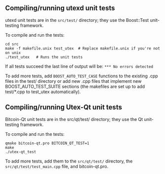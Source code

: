 Compiling/running utexd unit tests
------------------------------------

utexd unit tests are in the `src/test/` directory; they
use the Boost::Test unit-testing framework.

To compile and run the tests:

	cd src
	make -f makefile.unix test_utex  # Replace makefile.unix if you're not on unix
	./test_utex   # Runs the unit tests

If all tests succeed the last line of output will be:
`*** No errors detected`

To add more tests, add `BOOST_AUTO_TEST_CASE` functions to the existing
.cpp files in the test/ directory or add new .cpp files that
implement new BOOST_AUTO_TEST_SUITE sections (the makefiles are
set up to add test/*.cpp to test_utex automatically).


Compiling/running Utex-Qt unit tests
---------------------------------------

Bitcoin-Qt unit tests are in the src/qt/test/ directory; they
use the Qt unit-testing framework.

To compile and run the tests:

	qmake bitcoin-qt.pro BITCOIN_QT_TEST=1
	make
	./utex-qt_test

To add more tests, add them to the `src/qt/test/` directory,
the `src/qt/test/test_main.cpp` file, and bitcoin-qt.pro.
